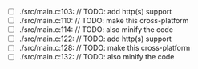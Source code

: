 - [ ] ./src/main.c:103:			// TODO: add http(s) support
- [ ] ./src/main.c:110:			// TODO: make this cross-platform
- [ ] ./src/main.c:114:			// TODO: also minify the code
- [ ] ./src/main.c:122:			// TODO: add http(s) support
- [ ] ./src/main.c:128:			// TODO: make this cross-platform
- [ ] ./src/main.c:132:			// TODO: also minify the code